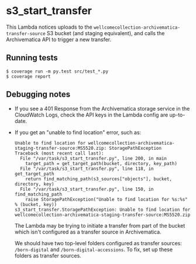 # s3_start_transfer

This Lambda notices uploads to the `wellcomecollection-archivematica-transfer-source` S3 bucket (and staging equivalent), and calls the Archivematica API to trigger a new transfer.


## Running tests

```console
$ coverage run -m py.test src/test_*.py
$ coverage report
```



## Debugging notes

*   If you see a 401 Response from the Archivematica storage service in the CloudWatch Logs, check the API keys in the Lambda config are up-to-date.

*   If you get an "unable to find location" error, such as:

    ```
    Unable to find location for wellcomecollection-archivematica-staging-transfer-source:MS5520.zip: StoragePathException
    Traceback (most recent call last):
      File "/var/task/s3_start_transfer.py", line 200, in main
        target_path = get_target_path(bucket, directory, key_path)
      File "/var/task/s3_start_transfer.py", line 118, in get_target_path
        return find_matching_path(s3_sources["objects"], bucket, directory, key)
      File "/var/task/s3_start_transfer.py", line 150, in find_matching_path
        raise StoragePathException("Unable to find location for %s:%s" % (bucket, key))
    s3_start_transfer.StoragePathException: Unable to find location for wellcomecollection-archivematica-staging-transfer-source:MS5520.zip
    ```

    The Lambda may be trying to initiate a transfer from part of the bucket which isn't configured as a transfer source in Archivematica.

    We should have two top-level folders configured as transfer sources: `/born-digital` and `/born-digital-accessions`.
    To fix, set up these folders as transfer sources.
